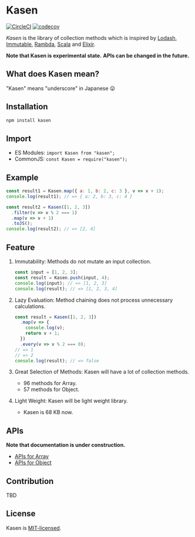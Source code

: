 # Kasen

[![CircleCI](https://circleci.com/gh/ttokutake/js-kasen.svg?style=svg)](https://circleci.com/gh/ttokutake/js-kasen)
[![codecov](https://codecov.io/gh/ttokutake/js-kasen/branch/master/graph/badge.svg)](https://codecov.io/gh/ttokutake/js-kasen)

_Kasen_ is the library of collection methods which is inspired by
[Lodash](https://lodash.com/),
[Immutable](https://immutable-js.github.io/immutable-js/),
[Rambda](https://ramdajs.com/),
[Scala](https://www.scala-lang.org/) and
[Elixir](https://elixir-lang.org/docs.html).

**Note that Kasen is experimental state.**
**APIs can be changed in the future.**

## What does Kasen mean?

"Kasen" means "underscore" in Japanese :stuck_out_tongue:

## Installation

```bash
npm install kasen
```

## Import

- ES Modules: `import Kasen from "kasen";`
- CommonJS: `const Kasen = require("kasen");`

## Example

```js
const result1 = Kasen.map({ a: 1, b: 2, c: 3 }, v => v + 1);
console.log(result1); // => { a: 2, b: 3, c: 4 }

const result2 = Kasen([1, 2, 3])
  .filter(v => v % 2 === 1)
  .map(v => v + 1)
  .toJS();
console.log(result2); // => [2, 4]
```

## Feature

1. Immutability: Methods do not mutate an input collection.

   ```js
   const input = [1, 2, 3];
   const result = Kasen.push(input, 4);
   console.log(input); // => [1, 2, 3]
   console.log(result); // => [1, 2, 3, 4]
   ```

2. Lazy Evaluation: Method chaining does not process unnecessary calculations.

   ```js
   const result = Kasen([1, 2, 3])
     .map(v => {
       console.log(v);
       return v + 1;
     })
     .every(v => v % 2 === 0);
   // => 1
   // => 2
   console.log(result); // => false
   ```

3. Great Selection of Methods: Kasen will have a lot of collection methods.
   - 96 methods for Array.
   - 57 methods for Object.
4. Light Weight: Kasen will be light weight library.
   - Kasen is 68 KB now.

## APIs

**Note that documentation is under construction.**

- [APIs for Array](./doc/array.md)
- [APIs for Object](./doc/object.md)

## Contribution

TBD

## License

Kasen is [MIT-licensed](./LICENSE).
